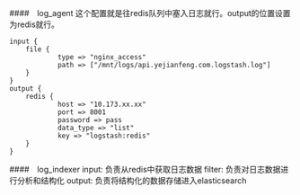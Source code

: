 
####　log_agent
这个配置就是往redis队列中塞入日志就行。output的位置设置为redis就行。
```
input {
    file {
            type => "nginx_access"
            path => ["/mnt/logs/api.yejianfeng.com.logstash.log"]
    }
}
output {
    redis {
            host => "10.173.xx.xx"
            port => 8001
            password => pass
            data_type => "list"
            key => "logstash:redis"
    }
}
```
####　log_indexer
input: 负责从redis中获取日志数据
filter: 负责对日志数据进行分析和结构化
output: 负责将结构化的数据存储进入elasticsearch